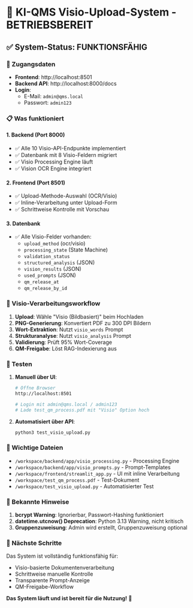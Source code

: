 # 🎉 KI-QMS Visio-Upload-System - BETRIEBSBEREIT

## ✅ System-Status: FUNKTIONSFÄHIG

### 🚀 Zugangsdaten
- **Frontend**: http://localhost:8501
- **Backend API**: http://localhost:8000/docs
- **Login**: 
  - E-Mail: `admin@qms.local`
  - Passwort: `admin123`

### 📋 Was funktioniert

#### 1. Backend (Port 8000)
- ✅ Alle 10 Visio-API-Endpunkte implementiert
- ✅ Datenbank mit 8 Visio-Feldern migriert
- ✅ Visio Processing Engine läuft
- ✅ Vision OCR Engine integriert

#### 2. Frontend (Port 8501)
- ✅ Upload-Methode-Auswahl (OCR/Visio)
- ✅ Inline-Verarbeitung unter Upload-Form
- ✅ Schrittweise Kontrolle mit Vorschau

#### 3. Datenbank
- ✅ Alle Visio-Felder vorhanden:
  - `upload_method` (ocr/visio)
  - `processing_state` (State Machine)
  - `validation_status`
  - `structured_analysis` (JSON)
  - `vision_results` (JSON)
  - `used_prompts` (JSON)
  - `qm_release_at`
  - `qm_release_by_id`

### 🔄 Visio-Verarbeitungsworkflow

1. **Upload**: Wähle "Visio (Bildbasiert)" beim Hochladen
2. **PNG-Generierung**: Konvertiert PDF zu 300 DPI Bildern
3. **Wort-Extraktion**: Nutzt `visio_words` Prompt
4. **Strukturanalyse**: Nutzt `visio_analysis` Prompt
5. **Validierung**: Prüft 95% Wort-Coverage
6. **QM-Freigabe**: Löst RAG-Indexierung aus

### 🧪 Testen

1. **Manuell über UI**:
   ```bash
   # Öffne Browser
   http://localhost:8501
   
   # Login mit admin@qms.local / admin123
   # Lade test_qm_process.pdf mit "Visio" Option hoch
   ```

2. **Automatisiert über API**:
   ```bash
   python3 test_visio_upload.py
   ```

### 📁 Wichtige Dateien

- `/workspace/backend/app/visio_processing.py` - Processing Engine
- `/workspace/backend/app/visio_prompts.py` - Prompt-Templates
- `/workspace/frontend/streamlit_app.py` - UI mit inline Verarbeitung
- `/workspace/test_qm_process.pdf` - Test-Dokument
- `/workspace/test_visio_upload.py` - Automatisierter Test

### 🐛 Bekannte Hinweise

1. **bcrypt Warning**: Ignorierbar, Passwort-Hashing funktioniert
2. **datetime.utcnow() Deprecation**: Python 3.13 Warning, nicht kritisch
3. **Gruppenzuweisung**: Admin wird erstellt, Gruppenzuweisung optional

### 🎯 Nächste Schritte

Das System ist vollständig funktionsfähig für:
- Visio-basierte Dokumentenverarbeitung
- Schrittweise manuelle Kontrolle
- Transparente Prompt-Anzeige
- QM-Freigabe-Workflow

**Das System läuft und ist bereit für die Nutzung!** 🚀